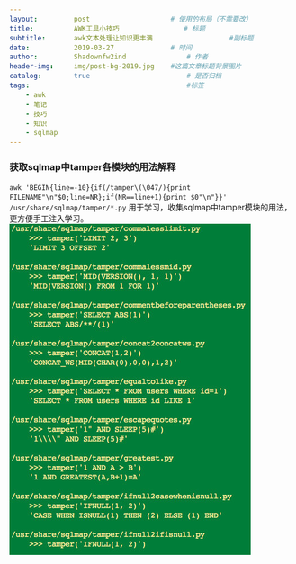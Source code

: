 ```yaml
---
layout:     	post   				    # 使用的布局（不需要改）
title:      	AWK工具小技巧				# 标题 
subtitle:   	awk文本处理让知识更丰满 					#副标题
date:       	2019-03-27 				# 时间
author:     	Shadownfw2ind   			# 作者
header-img: 	img/post-bg-2019.jpg 	#这篇文章标题背景图片
catalog: 		true 						# 是否归档
tags:										#标签
    - awk
    - 笔记
    - 技巧
    - 知识
    - sqlmap
---
```

[^_^]: # (以上是Jekyll特有的格式，从以下内容开始--【此处是注释】)

### 获取sqlmap中tamper各模块的用法解释

`awk 'BEGIN{line=-10}{if(/tamper\(\047/){print FILENAME"\n"$0;line=NR};if(NR==line+1){print $0"\n"}}' /usr/share/sqlmap/tamper/*.py`
用于学习，收集sqlmap中tamper模块的用法，更方便手工注入学习。
![](img/awk-sqlmap-1.jpg)
